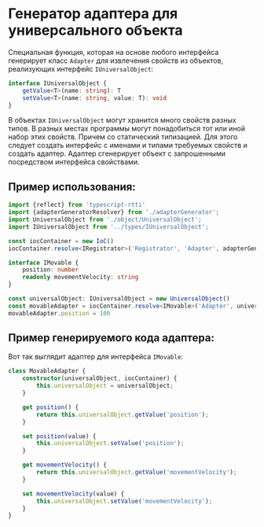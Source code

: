 Генератор адаптера для универсального объекта
=============================================

Специальная функция, которая на основе любого интерфейса генерирует класс `Adapter` для извлечения 
свойств из объектов, реализующих интерфейс `IUniversalObject`:

```typescript
interface IUniversalObject {
	getValue<T>(name: string): T
	setValue<T>(name: string, value: T): void
}
```

В объектах `IUniversalObject` могут хранится много свойств разных типов. 
В разных местах программы могут понадобиться тот или иной набор этих свойств. Причем со статический типизацией.
Для этого следует создать интерфейс с именами и типами требуемых свойств и создать адаптер. Адаптер сгенерирует
объект с запрошенными посредством интерфейса свойствами.

Пример использования:
---------------------

```typescript
import {reflect} from 'typescript-rtti'
import {adapterGeneratorResolver} from './adapterGenerator';
import UniversalObject from './object/UniversalObject';
import IUniversalObject from '../types/IUniversalObject';

const iocContainer = new IoC()
iocContainer.resolve<IRegistrator>('Registrator', 'Adapter', adapterGeneratorResolver).register()

interface IMovable {
	position: number
	readonly movementVelocity: string
}

const universalObject: IUniversalObject = new UniversalObject()
const movableAdapter = iocContainer.resolve<IMovable>('Adapter', universalObject, reflect<IMovable>())
movableAdapter.position = 100
```

Пример генерируемого кода адаптера:
-----------------------------------

Вот так выглядит адаптер для интерфейса `IMovable`:

```typescript
class MovableAdapter {
	constructor(universalObject, iocContainer) {
		this.universalObject = universalObject;
	}

	get position() {
		return this.universalObject.getValue('position');
	}

	set position(value) {
		this.universalObject.setValue('position');
	}

	get movementVelocity() {
		return this.universalObject.getValue('movementVelocity');
	}

	set movementVelocity(value) {
		this.universalObject.setValue('movementVelocity');
	}
}
```